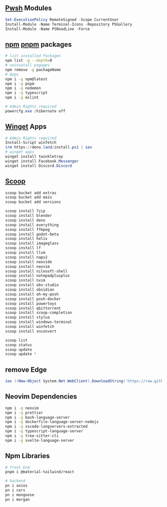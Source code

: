## [Pwsh](https://learn.microsoft.com/en-us/powershell/scripting/install/installing-powershell-on-windows?view=powershell-7.3#winget) Modules
```ps1
Set-ExecutionPolicy RemoteSigned -Scope CurrentUser
Install-Module -Name Terminal-Icons -Repository PSGallery
Install-Module -Name PSReadLine -Force
```
## [npm](https://www.npmjs.com/) [pnpm](https://pnpm.io/) packages
```bash
# list installed Packages
npm list -g --depth=0
# uninsatall pagages
npm remove -g packageName
# Apps
npm i -g npm@latest
npm i -g pnpm
npm i -g nodemon
npm i -g typescript
npm i -g eslint
```
```ps1
# Admin Rights required
powercfg.exe /hibernate off
```
## [Winget](https://winget.run/) Apps
```ps1
# Admin Rights required
Install-Script winfetch
irm https://deno.land/install.ps1 | iex
# winget apps
winget install twinkletray
winget install Facebook.Messenger
winget install Discord.Discord
```
## [Scoop](https://scoop.sh/)
```ps1
scoop bucket add extras
scoop bucket add main
scoop bucket add versions

scoop install 7zip
scoop install blender
scoop install deno
scoop install everything
scoop install ffmpeg
scoop install godot-beta
scoop install helix
scoop install imageglass
scoop install lf
scoop install llvm
scoop install naps2
scoop install neovide
scoop install neovim
scoop install nilesoft-shell
scoop install notepadplusplus
scoop install nvim
scoop install obs-studio
scoop install obsidian
scoop install oh-my-posh
scoop install posh-docker
scoop install powertoys
scoop install qbittorrent
scoop install scoop-completion
scoop install stylua
scoop install windows-terminal
scoop install winfetch
scoop install xnconvert

scoop list
scoop status
scoop update
scoop update *
```

## remove Edge
```ps1
iex ((New-Object System.Net.WebClient).DownloadString('https://raw.githubusercontent.com/AveYo/fox/main/Edge_Removal.bat'))
```

## Neovim Dependencies
```bash
npm i -g neovim
npm i -g prettier
npm i -g bash-language-server
npm i -g dockerfile-language-server-nodejs
npm i -g vscode-langservers-extracted
npm i -g typescript-language-server
npm i -g tree-sitter-cli
npm i -g svelte-language-server
```

## Npm Libraries
```bash
# front End
pnpm i @material-tailwind/react

# backend
pn i axios
pn i cors
pn i mongoose
pn i morgan
```